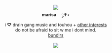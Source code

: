 <p align="center">
  <img src="https://pix.crd.co/assets/images/gallery15/461b06ae.png">
  <br><b>marisa</b>ㅤ ༘✟٭
  <br> i <b>♡</b> drain gang music and touhou + <a href="https://pastes.cc/bIadee">other interests</a> 
  <br> do not be afraid to sit w me i dont mind. 
  <br> <a href="https://pastes.cc/crest">bundlrs</a>
  <br><br><a href="https://www.last.fm/user/IHateMemphis"><img src="https://lastfm-recently-played.vercel.app/api?user=IHateMemphis&width=350&count=6&show_user=header&loved=true&header_style=normal_stats&bg_color=0000"></a>
</p>
